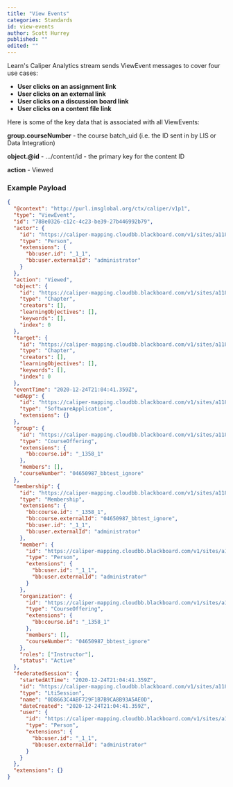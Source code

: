 ```yaml
---
title: "View Events"
categories: Standards
id: view-events
author: Scott Hurrey
published: ""
edited: ""
---
```

<VersioningTracker frontMatter={frontMatter}/>

Learn's Caliper Analytics stream sends ViewEvent messages to cover
four use cases:

- **User clicks on an assignment link**
- **User clicks on an external link**
- **User clicks on a discussion board link**
- **User clicks on a content file link**

Here is some of the key data that is associated with all ViewEvents:

**group.courseNumber** - the course batch_uid (i.e. the ID sent in by LIS or Data Integration)

**object.@id** - …/content/id - the primary key for the content ID

**action** - Viewed

### Example Payload

```json
{
  "@context": "http://purl.imsglobal.org/ctx/caliper/v1p1",
  "type": "ViewEvent",
  "id": "788e0326-c12c-4c23-be39-27b446992b79",
  "actor": {
    "id": "https://caliper-mapping.cloudbb.blackboard.com/v1/sites/a118bba8-5378-4533-899b-8862ac59db03/users/ffc08009f0884c059192bac549e117b2",
    "type": "Person",
    "extensions": {
      "bb:user.id": "_1_1",
      "bb:user.externalId": "administrator"
    }
  },
  "action": "Viewed",
  "object": {
    "id": "https://caliper-mapping.cloudbb.blackboard.com/v1/sites/a118bba8-5378-4533-899b-8862ac59db03/unknown/unknown",
    "type": "Chapter",
    "creators": [],
    "learningObjectives": [],
    "keywords": [],
    "index": 0
  },
  "target": {
    "id": "https://caliper-mapping.cloudbb.blackboard.com/v1/sites/a118bba8-5378-4533-899b-8862ac59db03/unknown/unknown",
    "type": "Chapter",
    "creators": [],
    "learningObjectives": [],
    "keywords": [],
    "index": 0
  },
  "eventTime": "2020-12-24T21:04:41.359Z",
  "edApp": {
    "id": "https://caliper-mapping.cloudbb.blackboard.com/v1/sites/a118bba8-5378-4533-899b-8862ac59db03/applications/learn",
    "type": "SoftwareApplication",
    "extensions": {}
  },
  "group": {
    "id": "https://caliper-mapping.cloudbb.blackboard.com/v1/sites/a118bba8-5378-4533-899b-8862ac59db03/courses/875ab28d354e444a81784e58e44a60b2",
    "type": "CourseOffering",
    "extensions": {
      "bb:course.id": "_1358_1"
    },
    "members": [],
    "courseNumber": "04650987_bbtest_ignore"
  },
  "membership": {
    "id": "https://caliper-mapping.cloudbb.blackboard.com/v1/sites/a118bba8-5378-4533-899b-8862ac59db03/courses/875ab28d354e444a81784e58e44a60b2/members/ffc08009f0884c059192bac549e117b2",
    "type": "Membership",
    "extensions": {
      "bb:course.id": "_1358_1",
      "bb:course.externalId": "04650987_bbtest_ignore",
      "bb:user.id": "_1_1",
      "bb:user.externalId": "administrator"
    },
    "member": {
      "id": "https://caliper-mapping.cloudbb.blackboard.com/v1/sites/a118bba8-5378-4533-899b-8862ac59db03/users/ffc08009f0884c059192bac549e117b2",
      "type": "Person",
      "extensions": {
        "bb:user.id": "_1_1",
        "bb:user.externalId": "administrator"
      }
    },
    "organization": {
      "id": "https://caliper-mapping.cloudbb.blackboard.com/v1/sites/a118bba8-5378-4533-899b-8862ac59db03/courses/875ab28d354e444a81784e58e44a60b2",
      "type": "CourseOffering",
      "extensions": {
        "bb:course.id": "_1358_1"
      },
      "members": [],
      "courseNumber": "04650987_bbtest_ignore"
    },
    "roles": ["Instructor"],
    "status": "Active"
  },
  "federatedSession": {
    "startedAtTime": "2020-12-24T21:04:41.359Z",
    "id": "https://caliper-mapping.cloudbb.blackboard.com/v1/sites/a118bba8-5378-4533-899b-8862ac59db03/sessions/0D8663C4ABF729F1B7B9CA8B93A5AE0D",
    "type": "LtiSession",
    "name": "0D8663C4ABF729F1B7B9CA8B93A5AE0D",
    "dateCreated": "2020-12-24T21:04:41.359Z",
    "user": {
      "id": "https://caliper-mapping.cloudbb.blackboard.com/v1/sites/a118bba8-5378-4533-899b-8862ac59db03/users/ffc08009f0884c059192bac549e117b2",
      "type": "Person",
      "extensions": {
        "bb:user.id": "_1_1",
        "bb:user.externalId": "administrator"
      }
    }
  },
  "extensions": {}
}
```
<AuthorBox frontMatter={frontMatter}/>
